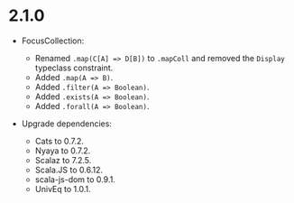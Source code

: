 # 2.1.0

* FocusCollection:
  * Renamed `.map(C[A] => D[B])` to `.mapColl` and removed the `Display` typeclass constraint.
  * Added `.map(A => B)`.
  * Added `.filter(A => Boolean)`.
  * Added `.exists(A => Boolean)`.
  * Added `.forall(A => Boolean)`.

* Upgrade dependencies:
  * Cats to 0.7.2.
  * Nyaya to 0.7.2.
  * Scalaz to 7.2.5.
  * Scala.JS to 0.6.12.
  * scala-js-dom to 0.9.1.
  * UnivEq to 1.0.1.

